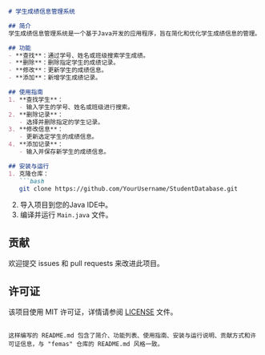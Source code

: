 
```markdown
# 学生成绩信息管理系统

## 简介
学生成绩信息管理系统是一个基于Java开发的应用程序，旨在简化和优化学生成绩信息的管理。该系统允许用户添加、查找、删除和修改学生的成绩记录，确保数据的准确性和及时更新。

## 功能
- **查找**：通过学号、姓名或班级搜索学生成绩。
- **删除**：删除指定学生的成绩记录。
- **修改**：更新学生的成绩信息。
- **添加**：新增学生成绩记录。

## 使用指南
1. **查找学生**：
   - 输入学生的学号、姓名或班级进行搜索。
2. **删除记录**：
   - 选择并删除指定的学生记录。
3. **修改信息**：
   - 更新选定学生的成绩信息。
4. **添加记录**：
   - 输入并保存新学生的成绩信息。

## 安装与运行
1. 克隆仓库：
   ```bash
   git clone https://github.com/YourUsername/StudentDatabase.git
   ```
2. 导入项目到您的Java IDE中。
3. 编译并运行 `Main.java` 文件。

## 贡献
欢迎提交 issues 和 pull requests 来改进此项目。

## 许可证
该项目使用 MIT 许可证，详情请参阅 [LICENSE](LICENSE) 文件。
```

这样编写的 README.md 包含了简介、功能列表、使用指南、安装与运行说明、贡献方式和许可证信息，与 "femas" 仓库的 README.md 风格一致。